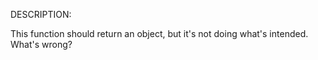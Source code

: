 DESCRIPTION:

This function should return an object, but it's not doing what's intended. What's wrong?